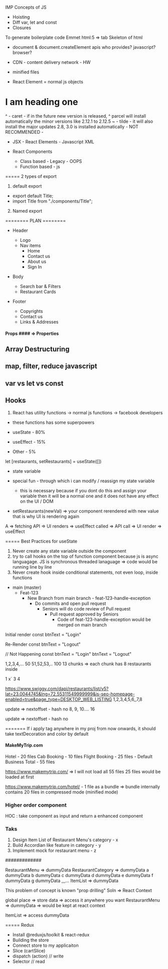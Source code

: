 IMP Concepts of JS

- Hoisting
- Diff var, let and const
- Closures

To generate boilerplate code Emmet
html:5 => tab
Skeleton of html

- document & document.createElement apis who provides?
  javascript? browser?

- CDN - content delivery network - HW
- minified files

- React Element = normal js objects

<div id="parent">
    <div id="child">
        <h1>I am heading one</h1>    
    </div>
</div>

^ - caret - if in the future new version is released, ^ parcel will install automatically the minor versions like 2.12.1 to 2.12.5
~ - tilde - it will also install the major updates 2.8, 3.0 is installed automatically - NOT RECOMMENDED -

- JSX - React Elements - Javascript XML

- React Components
  - Class based - Legacy - OOPS
  - Function based - js

===== 2 types of export

1. default export

- export default Title;
- import Title from "./components/Title";

2. Named export

======== PLAN ========

- Header

  - Logo
  - Nav items
    - Home
    - Contact us
    - About us
    - Sign In

- Body

  - Search bar & Filters
  - Restaurant Cards

- Footer
  - Copyrights
  - Contact us
  - Links & Addresses

#### Props #### => Properties

## Array Destructuring

## map, filter, reduce javascript

## var vs let vs const

## Hooks

1. React has utility functions -> normal js functions -> facebook developers

- these functions has some superpowers

- useState - 80%
- useEffect - 15%
- Other - 5%

let [restaurants, setRestaurants] = useState([])

- state variable
- special fun - through which i can modify / reassign my state variable

  - this is necessary because if you dont do this and assign your variable then it will be a normal one and it does not have any effect on the UI / DOM

- setRestaurants(newVal) => your component rerendered with new value that is why UI is rendering again

A => fetching API => UI renders => useEffect called => API call => UI render => useEffect

===== Best Practices for useState

1. Never create any state variable outside the component
2. try to call hooks on the top of function component because js is async languagage. JS is synchronous threaded lanaguage => code would be running line by line
3. Never create hook inside conditional statements, not even loop, inside functions

- main (master)
  - Feat-123
    - New Branch from main branch - feat-123-handle-exception
      - Do commits and open pull request
        - Seniors will do code review of Pull request
          - Pull request approved by Seniors
            - Code of feat-123-handle-exception would be merged on main branch

Initial render
const btnText = "Login"

Re-Render
const btnText = "Logout"

// Not Happening
const btnText = "Login"
btnText = "Logout"

1,2,3,4,... 50
51,52,53,.. 100
13 chunks => each chunk has 8 restaurants inside

1
x`
3
4

https://www.swiggy.com/dapi/restaurants/list/v5?lat=23.0044745&lng=72.55311549999999&is-seo-homepage-enabled=true&page_type=DESKTOP_WEB_LISTING
1,2,3,4,5,6,,7,8

update => nextoffset - hash no
8, 9, 10.... 16

update => nextoffset - hash no

=======
If i apply <Link> tag anywhere in my proj from now onwards, it should take textDecoration and color by default

#### MakeMyTrip.com

Hotel - 20 files
Cab Booking - 10 files
Flight Booking - 25 files - Default Business
Total - 55 files

https://www.makemytrip.com/ => I will not load all 55 files
25 files would be loaded at first

https://www.makemytrip.com/hotel/ - 1 file as a bundle => bundle internally contains 20 files in compressed mode (minified mode)

### Higher order component

HOC : take component as input and return a enhanced component

### Taks

1. Design Item List of Restaurant Menu's category - x
2. Build Accordian like feature in category - y
3. Implement mock for restaurant menu - z

#############

RestaurantMenu => dummyData
RestaurantCategory => dummyData
a dummyData
b dummyData
c dummyData
d dummyData
e dummyData
f dummyData
g dummyData
,,,...
ItemList => dummyData

This problem of concept is known "prop drilling"
Soln => React Context

global place => store data => access it anywhere you want
RestaurantMenu => dummyData => would be kept at react context 

ItemList => access dummyData



===== Redux
- Install @reduxjs/toolkit & react-redux
- Building the store 
- Connect store to my applicaiton 
- Slice (cartSlice)
- dispatch (action) // write 
- Selector // read
